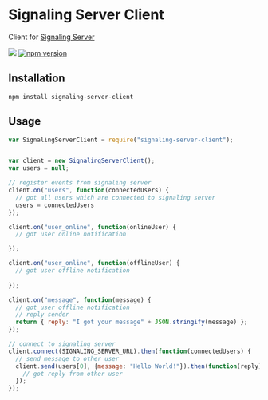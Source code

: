 # Signaling Server Client

Client for [Signaling Server](https://github.com/woodstage/signaling-server)

[![](https://img.shields.io/travis/woodstage/signaling-server-client.svg?style=flat-square)](https://travis-ci.org/woodstage/signaling-server-client)
[![npm version](http://img.shields.io/npm/dm/signaling-server-client.svg?style=flat-square)](https://www.npmjs.com/signaling-server-client)

## Installation
`
npm install signaling-server-client
`

## Usage
```javascript
var SignalingServerClient = require("signaling-server-client");


var client = new SignalingServerClient();
var users = null;

// register events from signaling server
client.on("users", function(connectedUsers) {
  // got all users which are connected to signaling server
  users = connectedUsers
});

client.on("user_online", function(onlineUser) {
  // got user online notification

});

client.on("user_online", function(offlineUser) {
  // got user offline notification
  
});

client.on("message", function(message) {
  // got user offline notification
  // reply sender
  return { reply: "I got your message" + JSON.stringify(message) };
});

// connect to signaling server
client.connect(SIGNALING_SERVER_URL).then(function(connectedUsers) {
  // send message to other user
  client.send(users[0], {message: "Hello World!"}).then(function(reply) {
    // got reply from other user
  });
});
```